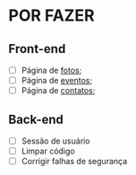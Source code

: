 # POR FAZER

## Front-end
- [ ] Página de [fotos](fotos.php);
- [ ] Página de [eventos](eventos.php);
- [ ] Página de [contatos](contatos.php);

## Back-end
- [ ] Sessão de usuário
- [ ] Limpar código
- [ ] Corrigir falhas de segurança